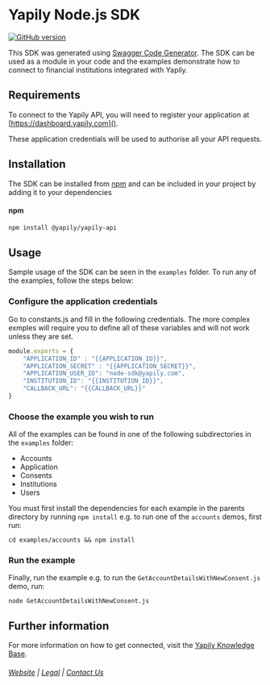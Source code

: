 # Yapily Node.js SDK
[![GitHub version](https://d25lcipzij17d.cloudfront.net/badge.svg?id=gh&type=6&v=0.0.313&x2=0)](http://badge.fury.io/gh/boennemann%2Fbadges)

This SDK was generated using [Swagger Code Generator](https://github.com/swagger-api/swagger-codegen). The SDK can be used as a module in your code and the examples demonstrate how to connect
to financial institutions integrated with Yapily.

## Requirements

To connect to the Yapily API, you will need to register your 
application at [https://dashboard.yapily.com]().

These application credentials will be used to authorise all
your API requests.

## Installation

The SDK can be installed from [npm](https://www.npmjs.com/package/@yapily/yapily-api) and can be included in your 
project by adding it to your dependencies

#### npm

```bash
npm install @yapily/yapily-api
```

## Usage

Sample usage of the SDK can be seen in the `examples` folder. To run any of the examples, follow the steps below:

### Configure the application credentials

Go to constants.js and fill in the following credentials. The more complex exmples will require you to define all of these 
variables and will not work unless they are set.

```javascript
module.exports = {
    "APPLICATION_ID" : "{{APPLICATION_ID}}",
    "APPLICATION_SECRET" : "{{APPLICATION_SECRET}}",
    "APPLICATION_USER_ID": "node-sdk@yapily.com",
    "INSTITUTION_ID": "{{INSTITUTION_ID}}",
    "CALLBACK_URL": "{{CALLBACK_URL}}"
}
```

### Choose the example you wish to run

All of the examples can be found in one of the following subdirectories in the `examples` folder:

- Accounts
- Application
- Consents
- Institutions
- Users

You must first install the dependencies for each example in the parents directory by running `npm install` 
e.g. to run one of the `accounts` demos, first run: 

```
cd examples/accounts && npm install
```

### Run the example

Finally, run the example e.g. to run the `GetAccountDetailsWithNewConsent.js` demo, run:

```
node GetAccountDetailsWithNewConsent.js
```

## Further information

For more information on how to get connected, visit the [Yapily Knowledge Base](https://kb.yapily.com).

###### [Website](https://yapily.com) | [Legal](https://yapily.com/legal-policies) | [Contact Us](mailto:info@yapily.com) 
